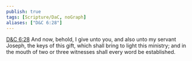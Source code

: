 ```yaml
---
publish: true
tags: [Scripture/DaC, noGraph]
aliases: ["D&C 6:28"]
---
```

[D&C 6:28](https://churchofjesuschrist.org/study/scriptures/dc-testament/dc/6?lang=eng&id=p28#p28) And now, behold, I give unto you, and also unto my servant Joseph, the keys of this gift, which shall bring to light this ministry; and in the mouth of two or three witnesses shall every word be established.

